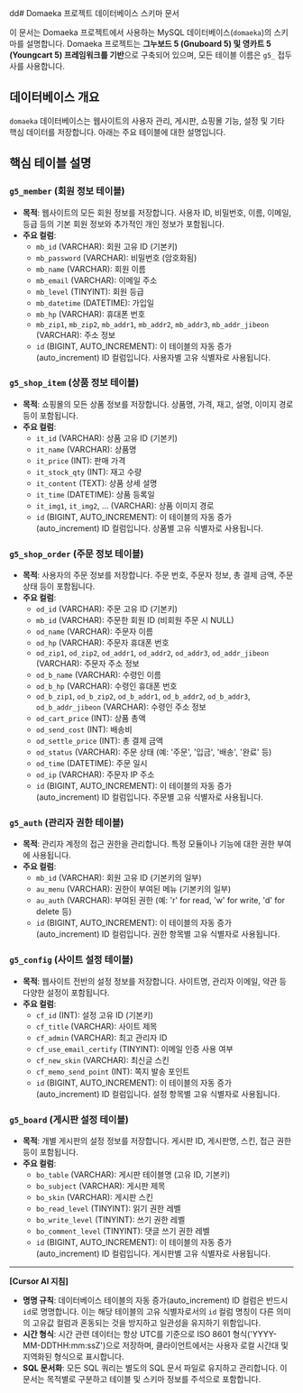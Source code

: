 dd# Domaeka 프로젝트 데이터베이스 스키마 문서

이 문서는 Domaeka 프로젝트에서 사용하는 MySQL 데이터베이스(`domaeka`)의 스키마를 설명합니다. Domaeka 프로젝트는 **그누보드 5 (Gnuboard 5) 및 영카트 5 (Youngcart 5) 프레임워크를 기반**으로 구축되어 있으며, 모든 테이블 이름은 `g5_` 접두사를 사용합니다.

## 데이터베이스 개요

`domaeka` 데이터베이스는 웹사이트의 사용자 관리, 게시판, 쇼핑몰 기능, 설정 및 기타 핵심 데이터를 저장합니다. 아래는 주요 테이블에 대한 설명입니다.

## 핵심 테이블 설명

### `g5_member` (회원 정보 테이블)
- **목적**: 웹사이트의 모든 회원 정보를 저장합니다. 사용자 ID, 비밀번호, 이름, 이메일, 등급 등의 기본 회원 정보와 추가적인 개인 정보가 포함됩니다.
- **주요 컬럼**:
    - `mb_id` (VARCHAR): 회원 고유 ID (기본키)
    - `mb_password` (VARCHAR): 비밀번호 (암호화됨)
    - `mb_name` (VARCHAR): 회원 이름
    - `mb_email` (VARCHAR): 이메일 주소
    - `mb_level` (TINYINT): 회원 등급
    - `mb_datetime` (DATETIME): 가입일
    - `mb_hp` (VARCHAR): 휴대폰 번호
    - `mb_zip1`, `mb_zip2`, `mb_addr1`, `mb_addr2`, `mb_addr3`, `mb_addr_jibeon` (VARCHAR): 주소 정보
    - `id` (BIGINT, AUTO_INCREMENT): 이 테이블의 자동 증가(auto_increment) ID 컬럼입니다. 사용자별 고유 식별자로 사용됩니다.

### `g5_shop_item` (상품 정보 테이블)
- **목적**: 쇼핑몰의 모든 상품 정보를 저장합니다. 상품명, 가격, 재고, 설명, 이미지 경로 등이 포함됩니다.
- **주요 컬럼**:
    - `it_id` (VARCHAR): 상품 고유 ID (기본키)
    - `it_name` (VARCHAR): 상품명
    - `it_price` (INT): 판매 가격
    - `it_stock_qty` (INT): 재고 수량
    - `it_content` (TEXT): 상품 상세 설명
    - `it_time` (DATETIME): 상품 등록일
    - `it_img1`, `it_img2`, ... (VARCHAR): 상품 이미지 경로
    - `id` (BIGINT, AUTO_INCREMENT): 이 테이블의 자동 증가(auto_increment) ID 컬럼입니다. 상품별 고유 식별자로 사용됩니다.

### `g5_shop_order` (주문 정보 테이블)
- **목적**: 사용자의 주문 정보를 저장합니다. 주문 번호, 주문자 정보, 총 결제 금액, 주문 상태 등이 포함됩니다.
- **주요 컬럼**:
    - `od_id` (VARCHAR): 주문 고유 ID (기본키)
    - `mb_id` (VARCHAR): 주문한 회원 ID (비회원 주문 시 NULL)
    - `od_name` (VARCHAR): 주문자 이름
    - `od_hp` (VARCHAR): 주문자 휴대폰 번호
    - `od_zip1`, `od_zip2`, `od_addr1`, `od_addr2`, `od_addr3`, `od_addr_jibeon` (VARCHAR): 주문자 주소 정보
    - `od_b_name` (VARCHAR): 수령인 이름
    - `od_b_hp` (VARCHAR): 수령인 휴대폰 번호
    - `od_b_zip1`, `od_b_zip2`, `od_b_addr1`, `od_b_addr2`, `od_b_addr3`, `od_b_addr_jibeon` (VARCHAR): 수령인 주소 정보
    - `od_cart_price` (INT): 상품 총액
    - `od_send_cost` (INT): 배송비
    - `od_settle_price` (INT): 총 결제 금액
    - `od_status` (VARCHAR): 주문 상태 (예: '주문', '입금', '배송', '완료' 등)
    - `od_time` (DATETIME): 주문 일시
    - `od_ip` (VARCHAR): 주문자 IP 주소
    - `id` (BIGINT, AUTO_INCREMENT): 이 테이블의 자동 증가(auto_increment) ID 컬럼입니다. 주문별 고유 식별자로 사용됩니다.

### `g5_auth` (관리자 권한 테이블)
- **목적**: 관리자 계정의 접근 권한을 관리합니다. 특정 모듈이나 기능에 대한 권한 부여에 사용됩니다.
- **주요 컬럼**:
    - `mb_id` (VARCHAR): 회원 고유 ID (기본키의 일부)
    - `au_menu` (VARCHAR): 권한이 부여된 메뉴 (기본키의 일부)
    - `au_auth` (VARCHAR): 부여된 권한 (예: 'r' for read, 'w' for write, 'd' for delete 등)
    - `id` (BIGINT, AUTO_INCREMENT): 이 테이블의 자동 증가(auto_increment) ID 컬럼입니다. 권한 항목별 고유 식별자로 사용됩니다.

### `g5_config` (사이트 설정 테이블)
- **목적**: 웹사이트 전반의 설정 정보를 저장합니다. 사이트명, 관리자 이메일, 약관 등 다양한 설정이 포함됩니다.
- **주요 컬럼**:
    - `cf_id` (INT): 설정 고유 ID (기본키)
    - `cf_title` (VARCHAR): 사이트 제목
    - `cf_admin` (VARCHAR): 최고 관리자 ID
    - `cf_use_email_certify` (TINYINT): 이메일 인증 사용 여부
    - `cf_new_skin` (VARCHAR): 최신글 스킨
    - `cf_memo_send_point` (INT): 쪽지 발송 포인트
    - `id` (BIGINT, AUTO_INCREMENT): 이 테이블의 자동 증가(auto_increment) ID 컬럼입니다. 설정 항목별 고유 식별자로 사용됩니다.

### `g5_board` (게시판 설정 테이블)
- **목적**: 개별 게시판의 설정 정보를 저장합니다. 게시판 ID, 게시판명, 스킨, 접근 권한 등이 포함됩니다.
- **주요 컬럼**:
    - `bo_table` (VARCHAR): 게시판 테이블명 (고유 ID, 기본키)
    - `bo_subject` (VARCHAR): 게시판 제목
    - `bo_skin` (VARCHAR): 게시판 스킨
    - `bo_read_level` (TINYINT): 읽기 권한 레벨
    - `bo_write_level` (TINYINT): 쓰기 권한 레벨
    - `bo_comment_level` (TINYINT): 댓글 쓰기 권한 레벨
    - `id` (BIGINT, AUTO_INCREMENT): 이 테이블의 자동 증가(auto_increment) ID 컬럼입니다. 게시판별 고유 식별자로 사용됩니다.

---
**[Cursor AI 지침]**
- **명명 규칙**: 데이터베이스 테이블의 자동 증가(auto_increment) ID 컬럼은 반드시 `id`로 명명합니다. 이는 해당 테이블의 고유 식별자로서의 `id` 컬럼 명칭이 다른 의미의 고유값 컬럼과 혼동되는 것을 방지하고 일관성을 유지하기 위함입니다.
- **시간 형식**: 시간 관련 데이터는 항상 UTC를 기준으로 ISO 8601 형식('YYYY-MM-DDTHH:mm:ssZ')으로 저장하며, 클라이언트에서는 사용자 로컬 시간대 및 지역화된 형식으로 표시합니다.
- **SQL 문서화**: 모든 SQL 쿼리는 별도의 SQL 문서 파일로 유지하고 관리합니다. 이 문서는 목적별로 구분하고 테이블 및 스키마 정보를 주석으로 포함합니다. 
